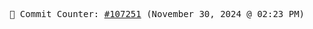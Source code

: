 <p align="center">
    <samp>
        📮 Commit Counter: <a href="https://github.com/Javascript-void0/Javascript-void0/commits/main">#107251</a> (November 30, 2024 @ 02:23 PM)
    </samp>
</p>